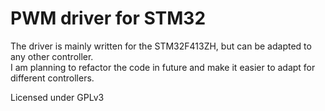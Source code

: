 # PWM driver for STM32    
The driver is mainly written for the STM32F413ZH, but can be adapted to any other controller.    
I am planning to refactor the code in future and make it easier to adapt for different controllers.     
     
Licensed under GPLv3
